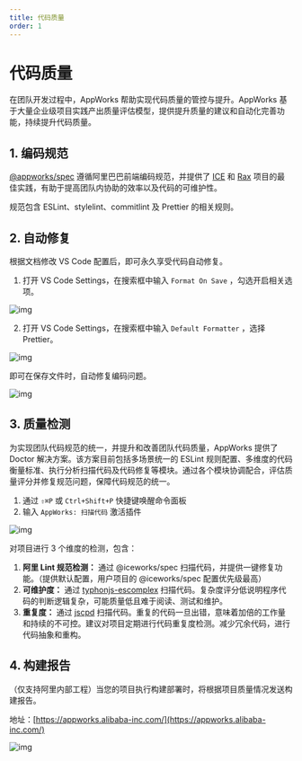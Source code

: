 ```yaml
---
title: 代码质量
order: 1
---
```


# 代码质量

在团队开发过程中，AppWorks 帮助实现代码质量的管控与提升。AppWorks 基于大量企业级项目实践产出质量评估模型，提供提升质量的建议和自动化完善功能，持续提升代码质量。

## 1. 编码规范

[@appworks/spec](https://www.npmjs.com/package/@appworks/spec) 遵循阿里巴巴前端编码规范，并提供了 [ICE](http://ice.work/) 和 [Rax](https://rax.js.org/) 项目的最佳实践，有助于提高团队内协助的效率以及代码的可维护性。

规范包含 ESLint、stylelint、commitlint 及 Prettier 的相关规则。

## 2. 自动修复

根据文档修改 VS Code 配置后，即可永久享受代码自动修复。

1. 打开 VS Code Settings，在搜索框中输入 `Format On Save` ，勾选开启相关选项。

![img](https://img.alicdn.com/imgextra/i3/O1CN011qrZBN1qXnPwgj2jD_!!6000000005506-2-tps-1324-556.png)

2.  打开 VS Code Settings，在搜索框中输入 `Default Formatter` ，选择 Prettier。

![img](https://img.alicdn.com/imgextra/i1/O1CN01wEvswe1DgFiTppCUI_!!6000000000245-2-tps-1688-486.png)

即可在保存文件时，自动修复编码问题。

![img](https://img.alicdn.com/imgextra/i3/O1CN01NE68vR1JqE2EhYWB6_!!6000000001079-1-tps-750-476.gif)

## 3. 质量检测

为实现团队代码规范的统一，并提升和改善团队代码质量，AppWorks 提供了 Doctor 解决方案。该方案目前包括多场景统一的 ESLint 规则配置、多维度的代码衡量标准、执行分析扫描代码及代码修复等模块。通过各个模块协调配合，评估质量评分并修复规范问题，保障代码规范的统一。

1. 通过 `⇧⌘P` 或 `Ctrl+Shift+P` 快捷键唤醒命令面板
2. 输入 `AppWorks: 扫描代码` 激活插件

![img](https://img.alicdn.com/imgextra/i3/O1CN01RQ3EyU1f5tVx2KIS5_!!6000000003956-1-tps-900-577.gif)

对项目进行 3 个维度的检测，包含：

1. **阿里 Lint 规范检测：** 通过 @iceworks/spec 扫描代码，并提供一键修复功能。（提供默认配置，用户项目的 @iceworks/spec 配置优先级最高）
2. **可维护度：** 通过 [typhonjs-escomplex](https://www.npmjs.com/package/typhonjs-escomplex) 扫描代码。复杂度评分低说明程序代码的判断逻辑复杂，可能质量低且难于阅读、测试和维护。
3. **重复度：** 通过 [jscpd](https://www.npmjs.com/package/jscpd) 扫描代码。重复的代码一旦出错，意味着加倍的工作量和持续的不可控。建议对项目定期进行代码重复度检测。减少冗余代码，进行代码抽象和重构。

## 4. 构建报告

（仅支持阿里内部工程）当您的项目执行构建部署时，将根据项目质量情况发送构建报告。

地址：[https://appworks.alibaba-inc.com/](https://appworks.alibaba-inc.com/)

![img](https://img.alicdn.com/imgextra/i3/O1CN01rB5kMk1QO0wq2z0nz_!!6000000001965-2-tps-854-934.png)
